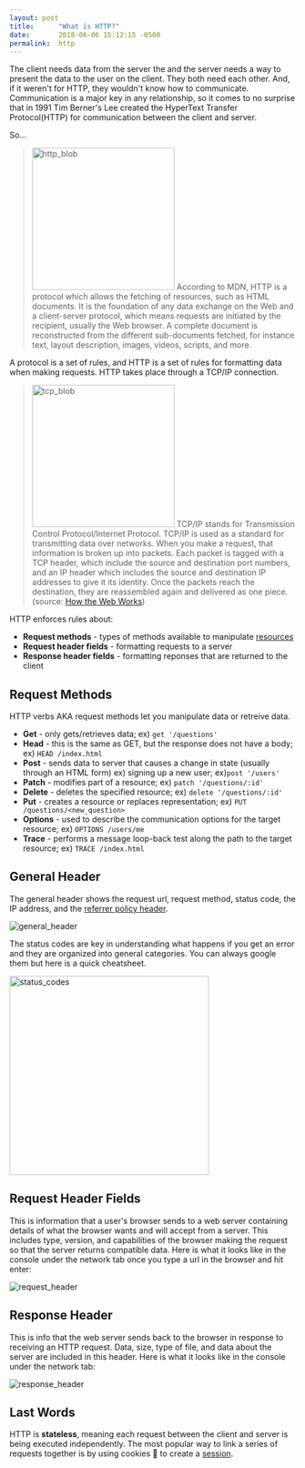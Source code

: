 ```yaml
---
layout: post
title:      "What is HTTP?"
date:       2018-06-06 15:12:15 -0500
permalink:  http
---
```


The client needs data from the server the and the server needs a way to present the data to the user on the client. They both need each other. And, if it weren't for HTTP, they wouldn't know how to communicate. Communication is a major key in any relationship, so it comes to no surprise that in 1991 Tim Berner's Lee created the HyperText Transfer Protocol(HTTP) for communication between the client and server.

So...
><img src="https://i.imgur.com/UOyjnqw.png" title="http_blob" height="250" width="250" class="img-responsive"> According to MDN, HTTP is a protocol which allows the fetching of resources, such as HTML documents. It is the foundation of any data exchange on the Web and a client-server protocol, which means requests are initiated by the recipient, usually the Web browser. A complete document is reconstructed from the different sub-documents fetched, for instance text, layout description, images, videos, scripts, and more.

A protocol is a set of rules, and HTTP is a set of rules for formatting data when making requests. HTTP takes place through a TCP/IP connection.

> <img src="https://i.imgur.com/ATv1MVL.png" title="tcp_blob" height="250" width="250" class="img-responsive"> TCP/IP stands for Transmission Control Protocol/Internet Protocol. TCP/IP is used as a standard for transmitting data over networks. When you make a request, that information is broken up into packets. Each packet is tagged with a TCP header, which include the source and destination port numbers, and an IP header which includes the source and destination IP addresses to give it its identity. Once the packets reach the destination, they are reassembled again and delivered as one piece. (source: [How the Web Works](https://www.linkedin.com/pulse/how-web-works-primer-newcomers-development-anyone-really-kasireddy/))


HTTP enforces rules about: 

* **Request methods** - types of methods available to manipulate [resources](https://developer.mozilla.org/en-US/docs/Web/HTTP/Basics_of_HTTP/Identifying_resources_on_the_Web)
* **Request header fields** - formatting requests to a server
* **Response header fields** - formatting reponses that are returned to the client

## Request Methods

HTTP verbs AKA request methods let you manipulate data or retreive data.

* **Get** - only gets/retrieves data; ex) `get '/questions'`
* **Head** - this is the same as GET, but the response does not have a body; ex) `HEAD /index.html`
* **Post** - sends data to server that causes a change in state (usually through an HTML form) ex) signing up a new user; ex)`post '/users'`
* **Patch** - modifies part of a resource; ex) `patch '/questions/:id'`
* **Delete** - deletes the specified resource; ex) `delete '/questions/:id'`
* **Put** - creates a resource or replaces representation; ex) `PUT /questions/<new_question>`
* **Options** - used to describe the communication options for the target resource; ex) `OPTIONS /users/me`
* **Trace** - performs a message loop-back test along the path to the target resource; ex) `TRACE /index.html`

## General Header

The general header shows the request url, request method, status code, the IP address, and the [referrer policy header](https://developer.mozilla.org/en-US/docs/Web/HTTP/Headers/Referrer-Policy).

<img src="https://i.imgur.com/cHJWskQ.png" title="general_header" class="img-responsive">

The status codes are key in understanding what happens if you get an error and they are organized into general categories. You can always google them but here is a quick cheatsheet.

<img src="https://i.imgur.com/3tvIkNI.jpg" title="status_codes" height="350" width="350" class="img-responsive">


## Request Header Fields

This is information that a user's browser sends to a web server containing details of what the browser wants and will accept from a server. This includes type, version, and capabilities of the browser making the request so that the server returns compatible data. Here is what it looks like in the console under the network tab once you type a url in the browser and hit enter:

<img src="https://i.imgur.com/2JjOg1a.png" title="request_header" class="img-responsive">

## Response Header 

This is info that the web server sends back to the browser in response to receiving an HTTP request. Data, size, type of file, and data about the server are included in this header. Here is what it looks like in the console under the network tab:

<img src="https://i.imgur.com/RX4n4Sr.png" title="response_header" class="img-responsive">

## Last Words

HTTP is **stateless**, meaning each request between the client and server is being executed independently. The most popular way to link a series of requests together is by using cookies 🍪 to create a [session](https://developer.mozilla.org/en-US/docs/Web/HTTP/Session).


 
 


